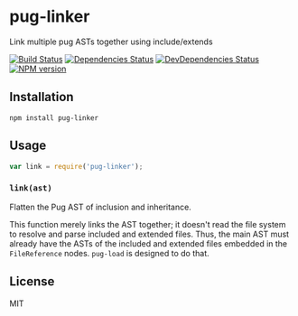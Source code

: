 # pug-linker

Link multiple pug ASTs together using include/extends

[![Build Status](https://img.shields.io/travis/aakoch/pug-linker/master.svg)](https://travis-ci.org/pugjs/pug-linker)
[![Dependencies Status](https://david-dm.org/aakoch/pug/status.svg?path=packages/pug-linker)](https://david-dm.org/aakoch/pug?path=packages/pug-linker)
[![DevDependencies Status](https://david-dm.org/aakoch/pug/dev-status.svg?path=packages/pug-linker)](https://david-dm.org/aakoch/pug?path=packages/pug-linker&type=dev)
[![NPM version](https://img.shields.io/npm/v/pug-linker.svg)](https://www.npmjs.org/package/pug-linker)

## Installation

    npm install pug-linker

## Usage

```js
var link = require('pug-linker');
```

### `link(ast)`

Flatten the Pug AST of inclusion and inheritance.

This function merely links the AST together; it doesn't read the file system to resolve and parse included and extended files. Thus, the main AST must already have the ASTs of the included and extended files embedded in the `FileReference` nodes. `pug-load` is designed to do that.

## License

  MIT
